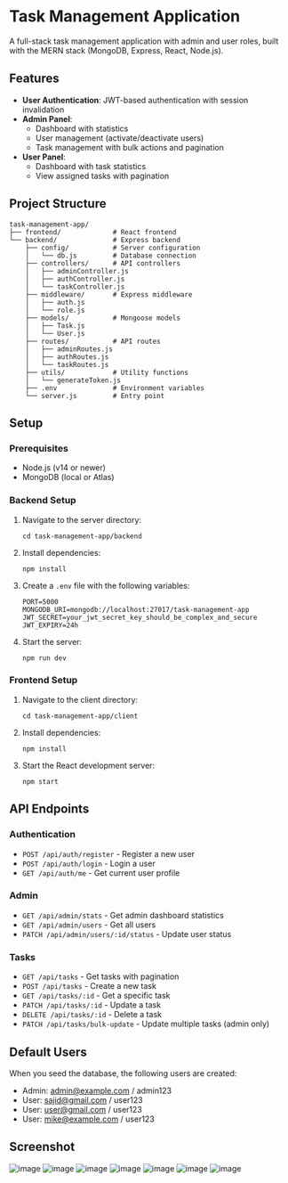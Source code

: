 # Task Management Application

A full-stack task management application with admin and user roles, built with the MERN stack (MongoDB, Express, React, Node.js).

## Features

- **User Authentication**: JWT-based authentication with session invalidation
- **Admin Panel**:
  - Dashboard with statistics
  - User management (activate/deactivate users)
  - Task management with bulk actions and pagination
- **User Panel**:
  - Dashboard with task statistics
  - View assigned tasks with pagination

## Project Structure

```
task-management-app/
├── frontend/             # React frontend
└── backend/              # Express backend
    ├── config/           # Server configuration
    │   └── db.js         # Database connection
    ├── controllers/      # API controllers
    │   ├── adminController.js
    │   ├── authController.js
    │   └── taskController.js
    ├── middleware/       # Express middleware
    │   ├── auth.js
    │   └── role.js
    ├── models/           # Mongoose models
    │   ├── Task.js
    │   └── User.js
    ├── routes/           # API routes
    │   ├── adminRoutes.js
    │   ├── authRoutes.js
    │   └── taskRoutes.js
    ├── utils/            # Utility functions
    │   └── generateToken.js
    ├── .env              # Environment variables
    └── server.js         # Entry point
```

## Setup

### Prerequisites

- Node.js (v14 or newer)
- MongoDB (local or Atlas)

### Backend Setup

1. Navigate to the server directory:
   ```
   cd task-management-app/backend
   ```

2. Install dependencies:
   ```
   npm install
   ```

3. Create a `.env` file with the following variables:
   ```
   PORT=5000
   MONGODB_URI=mongodb://localhost:27017/task-management-app
   JWT_SECRET=your_jwt_secret_key_should_be_complex_and_secure
   JWT_EXPIRY=24h
   ```

4. Start the server:
   ```
   npm run dev
   ```

### Frontend Setup

1. Navigate to the client directory:
   ```
   cd task-management-app/client
   ```

2. Install dependencies:
   ```
   npm install
   ```

3. Start the React development server:
   ```
   npm start
   ```

## API Endpoints

### Authentication
- `POST /api/auth/register` - Register a new user
- `POST /api/auth/login` - Login a user
- `GET /api/auth/me` - Get current user profile

### Admin
- `GET /api/admin/stats` - Get admin dashboard statistics
- `GET /api/admin/users` - Get all users
- `PATCH /api/admin/users/:id/status` - Update user status

### Tasks
- `GET /api/tasks` - Get tasks with pagination
- `POST /api/tasks` - Create a new task
- `GET /api/tasks/:id` - Get a specific task
- `PATCH /api/tasks/:id` - Update a task
- `DELETE /api/tasks/:id` - Delete a task
- `PATCH /api/tasks/bulk-update` - Update multiple tasks (admin only)

## Default Users

When you seed the database, the following users are created:

- Admin: admin@example.com / admin123
- User: sajid@gmail.com / user123
- User: user@gmail.com / user123
- User: mike@example.com / user123 

## Screenshot
![image](https://github.com/user-attachments/assets/539a0335-4a6e-45c3-a9ab-21884b3426aa)
![image](https://github.com/user-attachments/assets/f18344fb-2945-412e-92cf-f146291232f4)
![image](https://github.com/user-attachments/assets/860057b0-7f63-4920-b6d9-bc06dd426991)
![image](https://github.com/user-attachments/assets/c228aada-52a6-4c5e-9ca4-fcd3e15fd939)
![image](https://github.com/user-attachments/assets/46d9b11d-7a86-4726-8942-63bf7a828a02)
![image](https://github.com/user-attachments/assets/150095e7-e6d1-4772-8cb0-3719cef04be5)
![image](https://github.com/user-attachments/assets/40de70c6-a7c6-4d51-a69f-245d1d1c7101)
